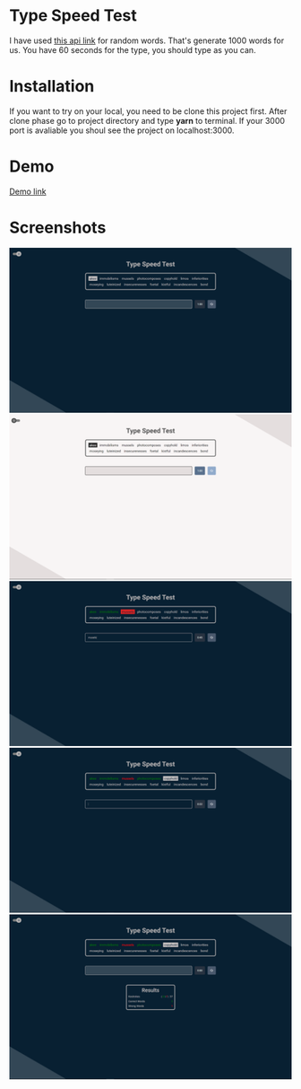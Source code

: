 # Type Speed Test

I have used [this api link](https://random-word-api.herokuapp.com/word?number=1000) for random words. That's generate 1000 words for us. You have 60 seconds for the type, you should type as you can. 

# Installation

If you want to try on your local, you need to be clone this project first. After clone phase go to project directory and type  **yarn** to terminal. If your 3000 port is avaliable you shoul see the project on localhost:3000.

# Demo

[Demo link](empty)

# Screenshots 

![1](screenshots/1.png)
![2](screenshots/2.png)
![3](screenshots/3.png)
![4](screenshots/4.png)
![5](screenshots/5.png)


